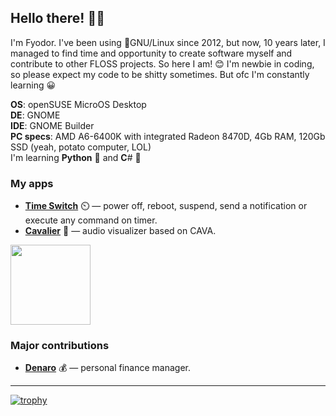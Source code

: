 ## Hello there! 🧔🏻

I'm Fyodor. I've been using 🐧GNU/Linux since 2012, but now, 10 years later, I managed to find time and opportunity to create software myself and contribute to other FLOSS projects. So here I am! 😊 I'm newbie in coding, so please expect my code to be shitty sometimes. But ofc I'm constantly learning 😀

**OS**: openSUSE MicroOS Desktop
\
**DE**: GNOME
\
**IDE**: GNOME Builder
\
**PC specs**: AMD A6-6400K with integrated Radeon 8470D, 4Gb RAM, 120Gb SSD (yeah, potato computer, LOL)
\
I'm learning **Python** 🐍 and **C**\# 💜

### My apps
* **[Time Switch](https://github.com/fsobolev/timeswitch)** ⏲️ — power off, reboot, suspend, send a notification or execute any command on timer.
* **[Cavalier](https://github.com/fsobolev/cavalier)** 🎵 — audio visualizer based on CAVA.

[<img src="https://camo.githubusercontent.com/874898488d74b24f916891c19c132f4bae397ab1de4898cd25d268ec81c7d92b/68747470733a2f2f692e696d6775722e636f6d2f3049746a6f374e2e706e67" width=128px>](https://matrix.to/#/#sable-burrow:matrix.org)

### Major contributions
* **[Denaro](https://github.com/nlogozzo/NickvisionMoney)** 💰 — personal finance manager.

---

[![trophy](https://github-profile-trophy.vercel.app/?username=fsobolev&column=-1&theme=nord&no-frame=true&rank=-SECRET)](https://github.com/ryo-ma/github-profile-trophy)
